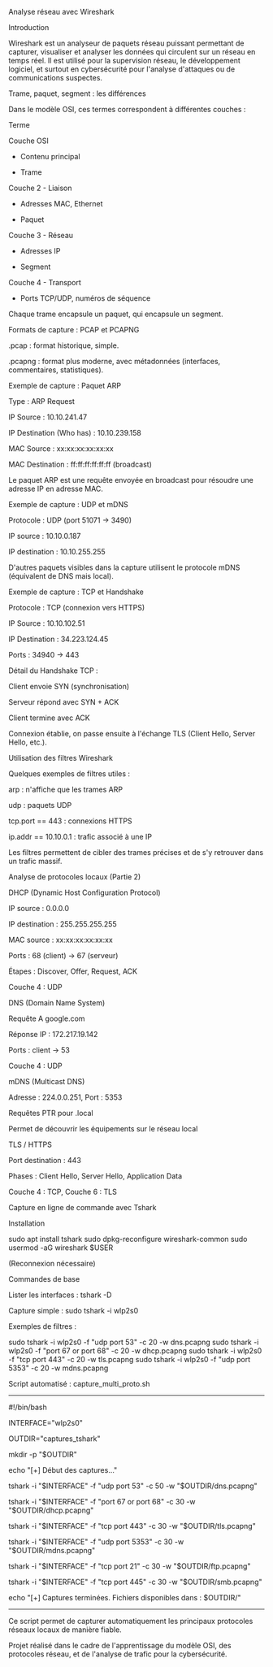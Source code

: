 Analyse réseau avec Wireshark

Introduction

Wireshark est un analyseur de paquets réseau puissant permettant de capturer, visualiser et analyser les données qui circulent sur un réseau en temps réel. Il est utilisé pour la supervision réseau, le développement logiciel, et surtout en cybersécurité pour l'analyse d'attaques ou de communications suspectes.

Trame, paquet, segment : les différences

Dans le modèle OSI, ces termes correspondent à différentes couches :

Terme

Couche OSI

- Contenu principal

- Trame

Couche 2 - Liaison

- Adresses MAC, Ethernet

- Paquet

Couche 3 - Réseau

- Adresses IP

- Segment

Couche 4 - Transport

- Ports TCP/UDP, numéros de séquence

Chaque trame encapsule un paquet, qui encapsule un segment.

Formats de capture : PCAP et PCAPNG

.pcap : format historique, simple.

.pcapng : format plus moderne, avec métadonnées (interfaces, commentaires, statistiques).

Exemple de capture : Paquet ARP

Type : ARP Request

IP Source : 10.10.241.47

IP Destination (Who has) : 10.10.239.158

MAC Source : xx:xx:xx:xx:xx:xx

MAC Destination : ff:ff:ff:ff:ff:ff (broadcast)

Le paquet ARP est une requête envoyée en broadcast pour résoudre une adresse IP en adresse MAC.

Exemple de capture : UDP et mDNS

Protocole : UDP (port 51071 → 3490)

IP source : 10.10.0.187

IP destination : 10.10.255.255

D'autres paquets visibles dans la capture utilisent le protocole mDNS (équivalent de DNS mais local).

Exemple de capture : TCP et Handshake

Protocole : TCP (connexion vers HTTPS)

IP Source : 10.10.102.51

IP Destination : 34.223.124.45

Ports : 34940 → 443

Détail du Handshake TCP :

Client envoie SYN (synchronisation)

Serveur répond avec SYN + ACK

Client termine avec ACK

Connexion établie, on passe ensuite à l'échange TLS (Client Hello, Server Hello, etc.).



Utilisation des filtres Wireshark

Quelques exemples de filtres utiles :

arp : n'affiche que les trames ARP

udp : paquets UDP

tcp.port == 443 : connexions HTTPS

ip.addr == 10.10.0.1 : trafic associé à une IP

Les filtres permettent de cibler des trames précises et de s'y retrouver dans un trafic massif.

Analyse de protocoles locaux (Partie 2)

DHCP (Dynamic Host Configuration Protocol)

IP source : 0.0.0.0

IP destination : 255.255.255.255

MAC source : xx:xx:xx:xx:xx:xx

Ports : 68 (client) → 67 (serveur)

Étapes : Discover, Offer, Request, ACK

Couche 4 : UDP

DNS (Domain Name System)

Requête A google.com

Réponse IP : 172.217.19.142

Ports : client → 53

Couche 4 : UDP

mDNS (Multicast DNS)

Adresse : 224.0.0.251, Port : 5353

Requêtes PTR pour .local

Permet de découvrir les équipements sur le réseau local

TLS / HTTPS

Port destination : 443

Phases : Client Hello, Server Hello, Application Data

Couche 4 : TCP, Couche 6 : TLS

Capture en ligne de commande avec Tshark

Installation

sudo apt install tshark
sudo dpkg-reconfigure wireshark-common
sudo usermod -aG wireshark $USER

(Reconnexion nécessaire)

Commandes de base

Lister les interfaces : tshark -D

Capture simple : sudo tshark -i wlp2s0

Exemples de filtres :

sudo tshark -i wlp2s0 -f "udp port 53" -c 20 -w dns.pcapng
sudo tshark -i wlp2s0 -f "port 67 or port 68" -c 20 -w dhcp.pcapng
sudo tshark -i wlp2s0 -f "tcp port 443" -c 20 -w tls.pcapng
sudo tshark -i wlp2s0 -f "udp port 5353" -c 20 -w mdns.pcapng

Script automatisé : capture_multi_proto.sh

------------------------------------------------------------------------------
#!/bin/bash

INTERFACE="wlp2s0"

OUTDIR="captures_tshark"

mkdir -p "$OUTDIR"

echo "[+] Début des captures..."

tshark -i "$INTERFACE" -f "udp port 53" -c 50 -w "$OUTDIR/dns.pcapng"

tshark -i "$INTERFACE" -f "port 67 or port 68" -c 30 -w "$OUTDIR/dhcp.pcapng"

tshark -i "$INTERFACE" -f "tcp port 443" -c 30 -w "$OUTDIR/tls.pcapng"

tshark -i "$INTERFACE" -f "udp port 5353" -c 30 -w "$OUTDIR/mdns.pcapng"

tshark -i "$INTERFACE" -f "tcp port 21" -c 30 -w "$OUTDIR/ftp.pcapng"

tshark -i "$INTERFACE" -f "tcp port 445" -c 30 -w "$OUTDIR/smb.pcapng"

echo "[+] Captures terminées. Fichiers disponibles dans : $OUTDIR/"

------------------------------------------------------------------------------

Ce script permet de capturer automatiquement les principaux protocoles réseaux locaux de manière fiable.

Projet réalisé dans le cadre de l'apprentissage du modèle OSI, des protocoles réseau, et de l'analyse de trafic pour la cybersécurité.
